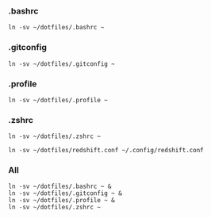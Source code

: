 ### .bashrc

```shell
ln -sv ~/dotfiles/.bashrc ~
```

### .gitconfig

```shell
ln -sv ~/dotfiles/.gitconfig ~
```

### .profile

```shell
ln -sv ~/dotfiles/.profile ~
```

### .zshrc

```shell
ln -sv ~/dotfiles/.zshrc ~
```

```shell
ln -sv ~/dotfiles/redshift.conf ~/.config/redshift.conf 

```

### All

```shell
ln -sv ~/dotfiles/.bashrc ~ &
ln -sv ~/dotfiles/.gitconfig ~ &
ln -sv ~/dotfiles/.profile ~ &
ln -sv ~/dotfiles/.zshrc ~
```
